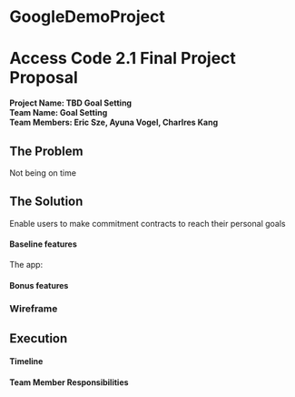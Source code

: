 # GoogleDemoProject

# Access Code 2.1 Final Project Proposal

**Project Name: TBD Goal Setting**  
**Team Name: Goal Setting**  
**Team Members: Eric Sze, Ayuna Vogel, Charlres Kang**  

## The Problem 

Not being on time


## The Solution 

Enable users to make commitment contracts to reach their personal goals

#### Baseline features



The app:


#### Bonus features



### Wireframe


## Execution

#### Timeline

#### Team Member Responsibilities

